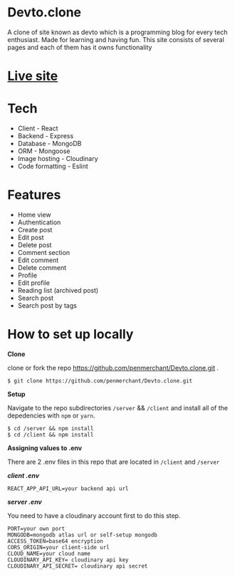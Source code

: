 # Devto.clone
A clone of site known as devto which is a programming blog for every tech enthusiast. Made for learning and having fun. 
This site consists of several pages and each of them has it owns functionality

# [Live site](https://penmerchant-devtoclone.onrender.com)


# Tech
- Client - React
- Backend - Express
- Database - MongoDB
- ORM - Mongoose
- Image hosting - Cloudinary
- Code formatting - Eslint

# Features

- Home view
- Authentication 
- Create post 
- Edit post 
- Delete post 
- Comment section
- Edit comment
- Delete comment
- Profile 
- Edit profile
- Reading list (archived post)
- Search post 
- Search post by tags

# How to set up locally

**Clone**

clone or fork the repo https://github.com/penmerchant/Devto.clone.git .

```shell
$ git clone https://github.com/penmerchant/Devto.clone.git

```


**Setup**

Navigate to the repo subdirectories ```/server``` && ```/client``` and install all of the depedencies with ```npm``` or ```yarn```.
```shell
$ cd /server && npm install
$ cd /client && npm install

```

**Assigning values to .env**

There are 2 .env files in this repo that are located in ```/client``` and ```/server```

***client .env***

```env
REACT_APP_API_URL=your backend api url

```

***server .env***

You need to have a cloudinary account first to do this step. 

```env
PORT=your own port
MONGODB=mongodb atlas url or self-setup mongodb
ACCESS_TOKEN=base64 encryption
CORS_ORIGIN=your client-side url
CLOUD_NAME=your cloud name
CLOUDINARY_API_KEY= cloudinary api key
CLOUDINARY_API_SECRET= cloudinary api secret
```


              
    

            
